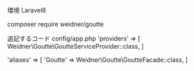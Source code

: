 環境
Laravel8

composer require weidner/goutte

追記するコード
config/app.php
'providers' => [
    Weidner\Goutte\GoutteServiceProvider::class,
]

'aliases' => [
    'Goutte' => Weidner\Goutte\GoutteFacade::class, 
]
